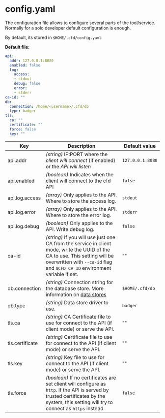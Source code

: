 # config.yaml

The configuration file allows to configure several parts of the tool/service. Normally for a solo developer default configuration is enough.

By default, its stored in `$HOME/.cfd/config.yaml`.

**Default file:**

```yaml
api:
  addr: 127.0.0.1:8080
  enabled: false
  log:
    access:
    - stdout
    debug: false
    error:
    - stderr
ca-id: ""
db:
  connection: /home/<username>/.cfd/db
  type: badger
tls:
  ca: ""
  certificate: ""
  force: false
  key: ""
```

| Key | Description | Default value |
| --- | ----------- | ------- |
| api.addr | *(string)* IP:PORT where the *client will connect* (if enabled) or the *API will listen* | `127.0.0.1:8080` |
| api.enabled | *(boolean)* Indicates when the client will connect to the cfd API | `false` |
| api.log.access | *(array<string>)* Only applies to the API. Where to store the access log. | `stdout` |
| api.log.error | *(array<string>)* Only applies to the API. Where to store the error log. | `stderr` |
| api.log.debug | *(boolean)* Only applies to the API. Write debug log. | `false` |
| ca-id | *(string)* If you will use just one CA from the service in client mode, write the UUID of the CA to use. This setting will be overwritten with `--ca-id` flag and `$CFD_CA_ID` environment variable if set. | "" |
| db.connection | *(string)* Connection string for the database store. More information on [data stores](./data-stores.md) | `$HOME/.cfd/db` |
| db.type | *(string)* Data store driver to use. | `badger` |
| tls.ca | *(string)* CA Certificate file to use for connect to the API (if client mode) or serve the API. | "" |
| tls.certificate | *(string)* Certificate file to use for connect to the API (if client mode) or serve the API. | "" |
| tls.key | *(string)* Key file to use for connect to the API (if client mode) or serve the API. | "" |
| tls.force | *(boolean)* If no certificates are set client will configure as `http`. If the API is served by trusted certificates by the system, this setting will try to connect as `https` instead. | `false` |
